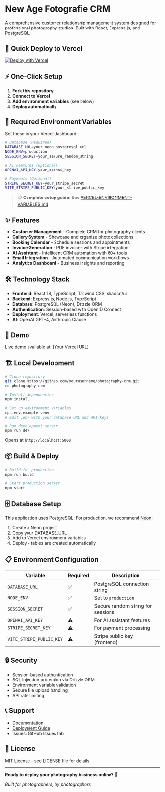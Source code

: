 # New Age Fotografie CRM

A comprehensive customer relationship management system designed for professional photography studios. Built with React, Express.js, and PostgreSQL.

## 🚀 Quick Deploy to Vercel

[![Deploy with Vercel](https://vercel.com/button)](https://vercel.com/new/clone?repository-url=https://github.com/yourusername/photography-crm)

## ⚡ One-Click Setup

1. **Fork this repository**
2. **Connect to Vercel** 
3. **Add environment variables** (see below)
4. **Deploy automatically**

## 🔧 Required Environment Variables

Set these in your Vercel dashboard:

```bash
# Database (Required)
DATABASE_URL=your_neon_postgresql_url
NODE_ENV=production
SESSION_SECRET=your_secure_random_string

# AI Features (Optional)
OPENAI_API_KEY=your_openai_key

# Payments (Optional)
STRIPE_SECRET_KEY=your_stripe_secret
VITE_STRIPE_PUBLIC_KEY=your_stripe_public_key
```

> 📋 **Complete setup guide**: See [VERCEL-ENVIRONMENT-VARIABLES.md](./VERCEL-ENVIRONMENT-VARIABLES.md)

## ✨ Features

- **Customer Management** - Complete CRM for photography clients
- **Gallery System** - Showcase and organize photo collections  
- **Booking Calendar** - Schedule sessions and appointments
- **Invoice Generation** - PDF invoices with Stripe integration
- **AI Assistant** - Intelligent CRM automation with 60+ tools
- **Email Integration** - Automated communication workflows
- **Analytics Dashboard** - Business insights and reporting

## 🛠️ Technology Stack

- **Frontend**: React 18, TypeScript, Tailwind CSS, shadcn/ui
- **Backend**: Express.js, Node.js, TypeScript
- **Database**: PostgreSQL (Neon), Drizzle ORM
- **Authentication**: Session-based with OpenID Connect
- **Deployment**: Vercel, serverless functions
- **AI**: OpenAI GPT-4, Anthropic Claude

## 📱 Demo

Live demo available at: [Your Vercel URL]

## 🏗️ Local Development

```bash
# Clone repository
git clone https://github.com/yourusername/photography-crm.git
cd photography-crm

# Install dependencies
npm install

# Set up environment variables
cp .env.example .env
# Edit .env with your database URL and API keys

# Run development server
npm run dev
```

Opens at `http://localhost:5000`

## 📦 Build & Deploy

```bash
# Build for production
npm run build

# Start production server
npm start
```

## 🗄️ Database Setup

This application uses PostgreSQL. For production, we recommend [Neon](https://neon.tech):

1. Create a Neon project
2. Copy your DATABASE_URL
3. Add to Vercel environment variables
4. Deploy - tables are created automatically

## 📋 Environment Configuration

| Variable | Required | Description |
|----------|----------|-------------|
| `DATABASE_URL` | ✅ | PostgreSQL connection string |
| `NODE_ENV` | ✅ | Set to `production` |
| `SESSION_SECRET` | ✅ | Secure random string for sessions |
| `OPENAI_API_KEY` | ⚠️ | For AI assistant features |
| `STRIPE_SECRET_KEY` | ⚠️ | For payment processing |
| `VITE_STRIPE_PUBLIC_KEY` | ⚠️ | Stripe public key (frontend) |

## 🔒 Security

- Session-based authentication
- SQL injection protection via Drizzle ORM
- Environment variable validation
- Secure file upload handling
- API rate limiting

## 📞 Support

- [Documentation](./VERCEL-ENVIRONMENT-VARIABLES.md)
- [Deployment Guide](./GITHUB-DEPLOYMENT-READY.md)
- Issues: GitHub Issues tab

## 📄 License

MIT License - see LICENSE file for details

---

**Ready to deploy your photography business online?** 📸

*Built for photographers, by photographers*